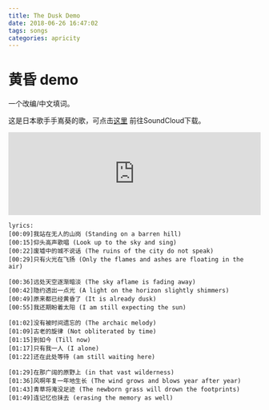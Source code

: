 ```yaml
---
title: The Dusk Demo
date: 2018-06-26 16:47:02
tags: songs
categories: apricity
---
```


# 黄昏 demo

一个改编/中文填词。

<!--more-->

这是日本歌手手嶌葵的歌，可点击[这里](https://soundcloud.com/elisastayshere/demo-the-dusk) 前往SoundCloud下载。

<iframe width="100%" height="166" scrolling="no" frameborder="no" allow="autoplay" src="https://w.soundcloud.com/player/?url=https%3A//api.soundcloud.com/tracks/452549886&color=%23ff5500&auto_play=false&hide_related=false&show_comments=true&show_user=true&show_reposts=false&show_teaser=true"></iframe>

```
lyrics:
[00:09]我站在无人的山岗 (Standing on a barren hill)
[00:15]仰头高声歌唱 (Look up to the sky and sing)
[00:22]废墟中的城不说话 (The ruins of the city do not speak)
[00:29]只有火光在飞扬 (Only the flames and ashes are floating in the air)

[00:36]远处天空逐渐暗淡 (The sky aflame is fading away)
[00:42]隐约透出一点光 (A light on the horizon slightly shimmers)
[00:49]原来都已经黄昏了 (It is already dusk)
[00:55]我还期盼着太阳 (I am still expecting the sun)

[01:02]没有被时间遗忘的 (The archaic melody)
[01:09]古老的旋律 (Not obliterated by time)
[01:15]到如今 (Till now)
[01:17]只有我一人 (I alone)
[01:22]还在此处等待 (am still waiting here)

[01:29]在那广阔的原野上 (in that vast wilderness)
[01:36]风啊年复一年地生长 (The wind grows and blows year after year)
[01:43]青草将淹没足迹 (The newborn grass will drown the footprints)
[01:49]连记忆也抹去 (erasing the memory as well)
```

